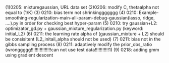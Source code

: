 (1)0205: mixturegaussian, URL data set
(2)0206: modify C, thetaalpha not equal to (1/K)
(3) 0210: bias term not shrinkinggggggg
(4) 0210: Example-smoothing-regularization-main-all-param-debug-gaussian(lasso, ridge, ....).py in order for checking best hyper-param
(5) 0210: try gaussian+L2: optimizator_gd.py + gaussian_mixture_regularization.py (keyword: initial_L2)
(6) 0211: the learning rate alpha of (gaussian_mixture + L2) should be consisitent (L2_initail_alpha should not be used)
(7) 0211: bias not in the gibbs sampling process
(8) 0211: adaptively modify the prior_obs_ratio (wronggggg!!!!!!!!!!!!!!!!can not use test data!!!!!!!!!!!1)
(9) 0218: adding gmm using gradient descent
